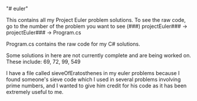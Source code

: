 "# euler" 

This contains all my Project Euler problem solutions. To see the raw code, go to the number of the problem you want to see (###) projectEuler### -> projectEuler### -> Program.cs

Program.cs contains the raw code for my C# solutions.


Some solutions in here are not currently complete and are being worked on. These include:
69, 72, 99, 549

I have a file called sieveOfEratosthenes in my euler problems because I found someone's sieve code which I used in several problems involving prime numbers, and I wanted to give him credit for his code as it has been extremely useful to me.
